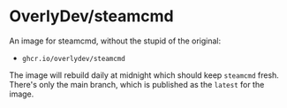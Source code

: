 # OverlyDev/steamcmd

An image for steamcmd, without the stupid of the original:

- `ghcr.io/overlydev/steamcmd`



The image will rebuild daily at midnight which should keep `steamcmd` fresh. There's only the main branch, which is published as the `latest` for the image.
